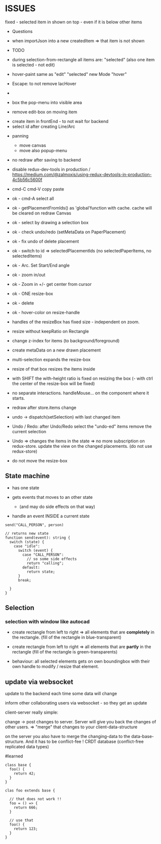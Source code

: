 # ISSUES

fixed - selected item in shown on top - even if it is below other items

- Questions

* when importJson into a new createdItem => that item is not shown

- TODO

* during selection-from-rectangle all items are: "selected" (also one item is selected - not edit)

- hover-paint same as "edit" "selected" new Mode "hover"

- Escape: to not remove IacHover
-
- box the pop-menu into visible area

- remove edit-box on moving item

* create item in frontEnd - to not wait for backend
* select id after creating Line/Arc

- panning

  - move canvas
  - move also popup-menu

- no redraw after saving to backend

* disable redux-dev-tools in production / https://medium.com/@zalmoxis/using-redux-devtools-in-production-4c5b56c5600f

- cmd-C cmd-V copy paste

* ok - cmd-A select all
* ok - getPlacementFromIds() as 'global'function with cache. cache will be cleared on redraw Canvas
* ok - select by drawing a selection box
* ok - check undo/redo (setMetaData on PaperPlacement)
* ok - fix undo of delete placement
* ok - switch to id => selectedPlacementIds (no selectedPaperItems, no selectedItems)
* ok - Arc. Set Start/End angle
* ok - zoom in/out
* ok - Zoom in +/- get center from cursor
* ok - ONE resize-box
* ok - delete
* ok - hover-color on resize-handle

* handles of the resizeBox has fixed size - independent on zoom.
* resize without keepRatio on Rectangle
* change z-index for items (to background/foreground)
* create metaData on a new drawn placement

- multi-selection expands the resize-box
- resize of that box resizes the items inside
- with SHIFT the with-height ratio is fixed on resizing the box
  (- with ctrl the center of the resize-box will be fixed)

- no separate interactions.
  handleMouse... on the component where it starts.
- redraw after store.items change
- undo -> dispatch(setSelection) with last changed item

* Undo / Redo: after Undo/Redo select the "undo-ed" items
  remove the current selection

* Undo => changes the items in the state => no more subscription on redux-store.
  update the view on the changed placements. (do not use redux-store)

* do not move the resize-box

## State machine

- has one state
- gets events that moves to an other state

  - (and may do side effects on that way)

- handle an event INSIDE a current state

```
send("CALL_PERSON", person)

// returns new state
function send(event): string {
  switch (state) {
    case "idle":
      switch (event) {
        case "CALL_PERSON":
          // so some side effects
          return "calling";
        default:
          return state;
      }
      break;

  }
}
```

## Selection

### selection with window like autocad

- create rectangle from left to right => all elements that are **completely** in the rectangle. (fill of the rectangle in blue-transparent)

- create rectangle from left to right => all elements that are **partly** in the rectangle (fill of the rectangle is green-transparents)

- behaviour: all selected elements gets on own boundingbox with their own handle to modify / resize that element.

## update via websocket

update to the backend each time some data will change

inform other collaborating users via websocket - so they get an update

client-server really simple:

change -> post changes to server. Server will give you back the changes of other users.
=> "merge" that changes to your client-data-structure

on the server you also have to merge the changing-data to the data-base-structure.
And it has to be conflict-fee ! CRDT database (conflict-free replicated data types)

#learned

```
class base {
  foo() {
    return 42;
  }
}

clas foo extends base {

  // that does not work !!
  foo = () => {
    return 666;
  }

  // use that
  foo() {
    return 123;
  }
}
```
